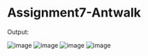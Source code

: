 # Assignment7-Antwalk

Output:

![image](https://user-images.githubusercontent.com/123260591/216829528-f2a5ef4e-b882-4771-928b-028771b00dbe.png)
![image](https://user-images.githubusercontent.com/123260591/216829551-f1fffe6f-049a-4397-ba38-a044cd77770d.png)
![image](https://user-images.githubusercontent.com/123260591/216829572-ef94bb8a-44ad-4246-92cc-ee7745d6e336.png)
![image](https://user-images.githubusercontent.com/123260591/216829599-dc80019e-383d-4ddd-8eb4-c15e511a59fe.png)
